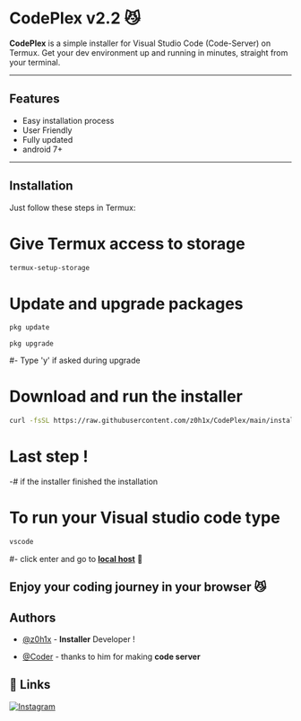 # CodePlex v2.2 😼

**CodePlex** is a simple installer for Visual Studio Code (Code-Server) on Termux. Get your dev environment up and running in minutes, straight from your terminal.


---


## Features

- Easy installation process 
- User Friendly
- Fully updated 
- android 7+

---

## Installation

Just follow these steps in Termux:


# Give Termux access to storage

```bash
termux-setup-storage
```

# Update and upgrade packages
```bash
pkg update
```
```
pkg upgrade
```
#- Type 'y' if asked during upgrade

# Download and run the installer
```bash
curl -fsSL https://raw.githubusercontent.com/z0h1x/CodePlex/main/installer.sh | bash
```
# Last step !
-# if the installer finished the installation 
# To run your Visual studio code type
```bash
vscode
```

#- click enter and go to **[local host](http://localhost:8080/)** 🥳







## Enjoy your coding journey in your **browser** 😼

## Authors

- [@z0h1x](https://www.github.com/z0h1x) - **Installer** Developer !

- [@Coder](https://github.com/coder) - thanks to him for making **code server**
## 🔗 Links
[![Instagram](https://img.shields.io/badge/Instagram-E4405F?style=for-the-badge&logo=instagram&logoColor=white)](https://www.instagram.com/z0hir_exe?igsh=MWM3bTU1ZHJjN2piOA==)
